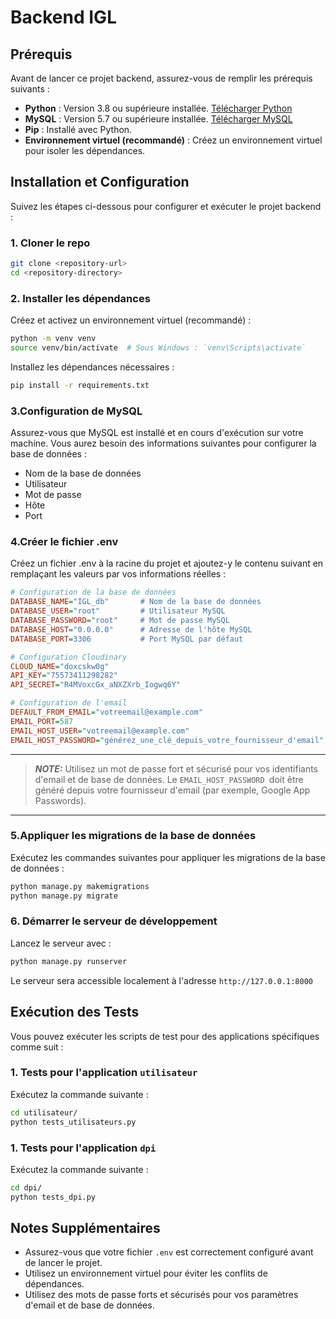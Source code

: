 # Backend IGL

## Prérequis

Avant de lancer ce projet backend, assurez-vous de remplir les prérequis suivants :

- **Python** : Version 3.8 ou supérieure installée. [Télécharger Python](https://www.python.org/downloads/)
- **MySQL** : Version 5.7 ou supérieure installée. [Télécharger MySQL](https://dev.mysql.com/downloads/)
- **Pip** : Installé avec Python.
- **Environnement virtuel (recommandé)** : Créez un environnement virtuel pour isoler les dépendances.

## Installation et Configuration

Suivez les étapes ci-dessous pour configurer et exécuter le projet backend :

### 1. Cloner le repo

```bash
git clone <repository-url>
cd <repository-directory>
```

### 2. Installer les dépendances

Créez et activez un environnement virtuel (recommandé) :

```bash
python -m venv venv
source venv/bin/activate  # Sous Windows : `venv\Scripts\activate`
```

Installez les dépendances nécessaires :

```bash
pip install -r requirements.txt
```

### 3.Configuration de MySQL

Assurez-vous que MySQL est installé et en cours d'exécution sur votre machine. Vous aurez besoin des informations suivantes pour configurer la base de données :

- Nom de la base de données
- Utilisateur
- Mot de passe
- Hôte
- Port

### 4.Créer le fichier .env

Créez un fichier .env à la racine du projet et ajoutez-y le contenu suivant en remplaçant les valeurs par vos informations réelles :

```ini
# Configuration de la base de données
DATABASE_NAME="IGL_db"       # Nom de la base de données
DATABASE_USER="root"         # Utilisateur MySQL
DATABASE_PASSWORD="root"     # Mot de passe MySQL
DATABASE_HOST="0.0.0.0"      # Adresse de l'hôte MySQL
DATABASE_PORT=3306           # Port MySQL par défaut

# Configuration Cloudinary
CLOUD_NAME="doxcskw0g"
API_KEY="75573411298282"
API_SECRET="R4MVoxcGx_aNXZXrb_Iogwq6Y"

# Configuration de l'email
DEFAULT_FROM_EMAIL="votreemail@example.com"
EMAIL_PORT=587
EMAIL_HOST_USER="votreemail@example.com"
EMAIL_HOST_PASSWORD="générez_une_clé_depuis_votre_fournisseur_d'email"
```

---

> **_NOTE:_** Utilisez un mot de passe fort et sécurisé pour vos identifiants d'email et de base de données. Le `EMAIL_HOST_PASSWORD `doit être généré depuis votre fournisseur d'email (par exemple, Google App Passwords).

---

### 5.Appliquer les migrations de la base de données

Exécutez les commandes suivantes pour appliquer les migrations de la base de données :

```bash
python manage.py makemigrations
python manage.py migrate
```

### 6. Démarrer le serveur de développement

Lancez le serveur avec :

```bash
python manage.py runserver
```

Le serveur sera accessible localement à l'adresse `http://127.0.0.1:8000`

## Exécution des Tests

Vous pouvez exécuter les scripts de test pour des applications spécifiques comme suit :

### 1. Tests pour l'application `utilisateur`

Exécutez la commande suivante :

```bash
cd utilisateur/
python tests_utilisateurs.py
```

### 1. Tests pour l'application `dpi`

Exécutez la commande suivante :

```bash
cd dpi/
python tests_dpi.py
```

## Notes Supplémentaires

- Assurez-vous que votre fichier `.env` est correctement configuré avant de lancer le projet.
- Utilisez un environnement virtuel pour éviter les conflits de dépendances.
- Utilisez des mots de passe forts et sécurisés pour vos paramètres d'email et de base de données.
